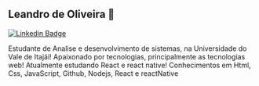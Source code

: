 ## Leandro de Oliveira  👋


[![Linkedin Badge](https://img.shields.io/badge/LinkedIn-0077B5?style=for-the-badge&logo=linkedin&logoColor=white&link=https://www.linkedin.com/in/leandro-oliveira-943335213/)](https://www.linkedin.com/in/leandro-oliveira-943335213/)



   Estudante de Analise e desenvolvimento de sistemas, na Universidade do Vale de Itajái! 
   Apaixonado por tecnologias, principalmente as tecnologias web! Atualmente estudando React 
e react native! 
   Conhecimentos em  Html, Css, JavaScript, Github, Nodejs, React e reactNative 
  
<!--
**lehbcOliver/lehbcOliver** is a ✨ _special_ ✨ repository because its `README.md` (this file) appears on your GitHub profile.

Here are some ideas to get you started:

- 🔭 I’m currently working on ...
- 🌱 I’m currently learning ...
- 👯 I’m looking to collaborate on ...
- 🤔 I’m looking for help with ...
- 💬 Ask me about ...
- 📫 How to reach me: ...
- 😄 Pronouns: ...
- ⚡ Fun fact: ...
-->
